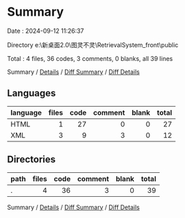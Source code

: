 # Summary

Date : 2024-09-12 11:26:37

Directory e:\\新桌面2.0\\图灵不灵\\RetrievalSystem_front\\public

Total : 4 files,  36 codes, 3 comments, 0 blanks, all 39 lines

Summary / [Details](details.md) / [Diff Summary](diff.md) / [Diff Details](diff-details.md)

## Languages
| language | files | code | comment | blank | total |
| :--- | ---: | ---: | ---: | ---: | ---: |
| HTML | 1 | 27 | 0 | 0 | 27 |
| XML | 3 | 9 | 3 | 0 | 12 |

## Directories
| path | files | code | comment | blank | total |
| :--- | ---: | ---: | ---: | ---: | ---: |
| . | 4 | 36 | 3 | 0 | 39 |

Summary / [Details](details.md) / [Diff Summary](diff.md) / [Diff Details](diff-details.md)